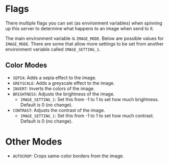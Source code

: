 # Flags

There multiple flags you can set (as environment variables) when spinning up this server to determine what happens to an image when send to it.

The main environment variable is `IMAGE_MODE`. Below are possible values for `IMAGE_MODE`. There are some that allow more settings to be set from another environment variable called `IMAGE_SETTING_1`.

## Color Modes
* `SEPIA`: Adds a sepia effect to the image.
* `GREYSCALE`: Adds a greyscale effect to the image.
* `INVERT`: Inverts the colors of the image.
* `BRIGHTNESS`: Adjusts the brightness of the image.
    * `IMAGE_SETTING_1`: Set this from -1 to 1 to set how much brightness. Default is 0 (no change).
* `CONTRAST`: Adjusts the contrast of the image.
    * `IMAGE_SETTING_1`: Set this from -1 to 1 to set how much contrast. Default is 0 (no change).

# Other Modes
* `AUTOCROP`: Crops same-color borders from the image.
